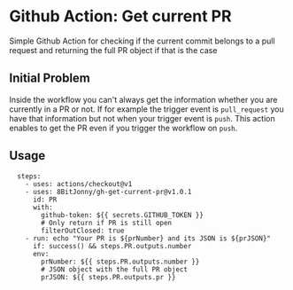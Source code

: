 # Github Action: Get current PR

Simple Github Action for checking if the current commit belongs to a pull request and returning the full PR object if that is the case

## Initial Problem

Inside the workflow you can't always get the information whether you are currently in a PR or not. If for example the trigger event is `pull_request` you have that
information but not when your trigger event is `push`. This action enables to get the PR even if you trigger the workflow on `push`.

## Usage

```
  steps:
    - uses: actions/checkout@v1
    - uses: 8BitJonny/gh-get-current-pr@v1.0.1
      id: PR
      with:
        github-token: ${{ secrets.GITHUB_TOKEN }}
        # Only return if PR is still open
        filterOutClosed: true
    - run: echo "Your PR is ${prNumber} and its JSON is ${prJSON}"
      if: success() && steps.PR.outputs.number
      env:
        prNumber: ${{ steps.PR.outputs.number }}
        # JSON object with the full PR object
        prJSON: ${{ steps.PR.outputs.pr }}
```
